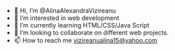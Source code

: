 - 👋 Hi, I’m @AlinaAlexandraVizireanu
- 👀 I’m interested in web development
- 🌱 I’m currently learning HTML/CSS/Java Script
- 💞️ I’m looking to collaborate on different web projects.
- 📫 How to reach me vizireanualina15@yahoo.com

<!---
AlinaAlexandraVizireanu/AlinaAlexandraVizireanu is a ✨ special ✨ repository because its `README.md` (this file) appears on your GitHub profile.
You can click the Preview link to take a look at your changes.
--->
